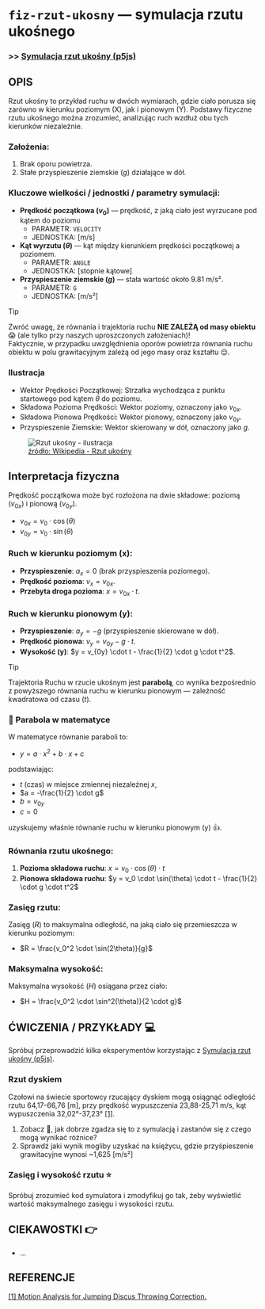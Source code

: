 # `fiz-rzut-ukosny` — symulacja rzutu ukośnego

### >> [Symulacja rzut ukośny (p5js)](https://editor.p5js.org/heymarcin/sketches/AGeHnNKgP)

## OPIS
Rzut ukośny to przykład ruchu w dwóch wymiarach, gdzie ciało porusza się zarówno w kierunku poziomym (X), jak i pionowym (Y). 
Podstawy fizyczne rzutu ukośnego można zrozumieć, analizując ruch wzdłuż obu tych kierunków niezależnie.

### Założenia:
1. Brak oporu powietrza.
2. Stałe przyspieszenie ziemskie ($g$) działające w dół.

### Kluczowe wielkości / jednostki / parametry symulacji:
- **Prędkość początkowa ($v_0$)** — prędkość, z jaką ciało jest wyrzucane pod kątem do poziomu
    - PARAMETR: `VELOCITY`
    - JEDNOSTKA: [m/s]
- **Kąt wyrzutu ($\theta$)** — kąt między kierunkiem prędkości początkowej a poziomem.
    - PARAMETR: `ANGLE`
    - JEDNOSTKA: [stopnie kątowe]
- **Przyspieszenie ziemskie ($g$)** — stała wartość około 9.81 m/s².
    - PARAMETR: `G`
    - JEDNOSTKA: [m/s²]

> [!TIP]  
> Zwróć uwagę, że równania i trajektoria ruchu 
**NIE ZALEŻĄ od masy obiektu** :scream: (ale tylko przy naszych uproszczonych założeniach)! 
</br>Faktycznie, w przypadku uwzględnienia oporów powietrza równania ruchu obiektu w polu grawitacyjnym zależą od jego masy oraz kształtu :relieved:.

### Ilustracja 
* Wektor Prędkości Początkowej: Strzałka wychodząca z punktu startowego pod kątem $\theta$ do poziomu. 
* Składowa Pozioma Prędkości: Wektor poziomy, oznaczony jako $v_{0x}$.
* Składowa Pionowa Prędkości: Wektor pionowy, oznaczony jako $v_{0y}$.
* Przyspieszenie Ziemskie: Wektor skierowany w dół, oznaczony jako $g$.

<figure>
    <img src="https://upload.wikimedia.org/wikipedia/commons/7/72/Tir_parab%C3%B2lic.png" alt="Rzut ukośny - ilustracja">
    <figcaption>
    <a href="https://pl.wikipedia.org/wiki/Rzut_uko%C5%9Bny_(fizyka)">źródło: Wikipedia - Rzut ukośny</a>
    </figcaption>
</figure>


## Interpretacja fizyczna
Prędkość początkowa może być rozłożona na dwie składowe: poziomą ($v_{0x}$) i pionową ($v_{0y}$).
- $v_{0x} = v_0 \cdot \cos(\theta)$
- $v_{0y} = v_0 \cdot \sin(\theta)$

### Ruch w kierunku poziomym (x):
- **Przyspieszenie**: $a_x = 0$ (brak przyspieszenia poziomego).
- **Prędkość pozioma**: $v_x = v_{0x}$.
- **Przebyta droga pozioma**: $x = v_{0x} \cdot t$.

### Ruch w kierunku pionowym (y):
- **Przyspieszenie**: $a_y = -g$ (przyspieszenie skierowane w dół).
- **Prędkość pionowa**: $v_y = v_{0y} - g \cdot t$.
- **Wysokość (y)**: $y = v_{0y} \cdot t - \frac{1}{2} \cdot g \cdot t^2$.

> [!TIP]  
> Trajektoria Ruchu w rzucie ukośnym jest **parabolą**, co wynika bezpośrednio z powyższego równania ruchu w kierunku pionowym — zależność kwadratowa od czasu ($t$).

### :pushpin: Parabola w matematyce 
W matematyce równanie paraboli to: 
- $y = a \cdot x^2 + b \cdot x + c$

podstawiając: 
- $t$ (czas) w miejsce zmiennej niezależnej $x$,
- $a = -\frac{1}{2} \cdot g$
- $b = v_{0y}$
- $c = 0$

uzyskujemy właśnie równanie ruchu w kierunku pionowym (y) :thumbsup:.


### Równania rzutu ukośnego:
1. **Pozioma składowa ruchu**: $x = v_0 \cdot \cos(\theta) \cdot t$
2. **Pionowa składowa ruchu**: $y = v_0 \cdot \sin(\theta) \cdot t - \frac{1}{2} \cdot g \cdot t^2$

### Zasięg rzutu:
Zasięg ($R$) to maksymalna odległość, na jaką ciało się przemieszcza w kierunku poziomym:
- $R = \frac{v_0^2 \cdot \sin(2\theta)}{g}$

### Maksymalna wysokość:
Maksymalna wysokość ($H$) osiągana przez ciało:
- $H = \frac{v_0^2 \cdot \sin^2(\theta)}{2 \cdot g}$


## ĆWICZENIA / PRZYKŁADY :computer:
Spróbuj przeprowadzić kilka eksperymentów korzystając z [Symulacja rzut ukośny (p5js)](https://editor.p5js.org/heymarcin/sketches/AGeHnNKgP).

### Rzut dyskiem
Czołowi na świecie sportowcy rzucający dyskiem mogą osiągnąć odległość rzutu 64,17-66,76 [m], przy prędkość wypuszczenia 23,88-25,71 m/s, kąt wypuszczenia 32,02°-37,23° [[1]](#1). 
1. Zobacz :eyes:, jak dobrze zgadza się to z symulacją i zastanów się z czego mogą wynikać różnice?
1. Sprawdź jaki wynik mogliby uzyskać na księżycu, gdzie przyśpieszenie grawitacyjne wynosi ~1,625 [m/s²]

### Zasięg i wysokość rzutu :star:
Spróbuj zrozumieć kod symulatora i zmodyfikuj go tak, żeby wyświetlić wartość maksymalnego zasięgu i wysokości rzutu.


## CIEKAWOSTKI :point_right:
* ...

## REFERENCJE
<a id="1" href="https://www.mdpi.com/1660-4601/18/24/13414">[1] Motion Analysis for Jumping Discus Throwing Correction.</a>
